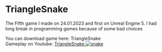 # TriangleSnake
The Fifth game I made on 24.01.2023 and first on Unreal Engine 5.  I had long break in programming games because of some bad choices<br/>

You can download game here: TriangleSnake<br/>
Gameplay on Youtube: <a href="https://youtu.be/E8a2Ha8Hg7k"> TriangleSnake
![snake](https://user-images.githubusercontent.com/131354098/233390598-8a33b318-c1eb-4ee3-9b08-1727413bd64b.jpg)
</a>
